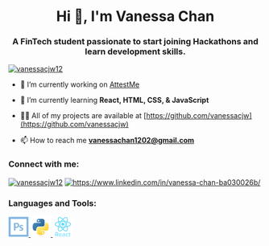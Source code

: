 <h1 align="center">Hi 👋, I'm Vanessa Chan</h1>
<h3 align="center">A FinTech student passionate to start joining Hackathons and learn development skills.</h3>

<p align="left"> <a href="https://twitter.com/vanessacjw12" target="blank"><img src="https://img.shields.io/twitter/follow/vanessacjw12?logo=twitter&style=for-the-badge" alt="vanessacjw12" /></a> </p>

- 🔭 I’m currently working on [AttestMe](https://github.com/B3njam1n3012/attestMe)

- 🌱 I’m currently learning **React, HTML, CSS, & JavaScript**

- 👨‍💻 All of my projects are available at [https://github.com/vanessacjw](https://github.com/vanessacjw)

- 📫 How to reach me **vanessachan1202@gmail.com**

<h3 align="left">Connect with me:</h3>
<p align="left">
<a href="https://twitter.com/vanessacjw12" target="blank"><img align="center" src="https://raw.githubusercontent.com/rahuldkjain/github-profile-readme-generator/master/src/images/icons/Social/twitter.svg" alt="vanessacjw12" height="30" width="40" /></a>
<a href="https://linkedin.com/in/https://www.linkedin.com/in/vanessa-chan-ba030026b/" target="blank"><img align="center" src="https://raw.githubusercontent.com/rahuldkjain/github-profile-readme-generator/master/src/images/icons/Social/linked-in-alt.svg" alt="https://www.linkedin.com/in/vanessa-chan-ba030026b/" height="30" width="40" /></a>
</p>

<h3 align="left">Languages and Tools:</h3>
<p align="left"> <a href="https://www.photoshop.com/en" target="_blank" rel="noreferrer"> <img src="https://raw.githubusercontent.com/devicons/devicon/master/icons/photoshop/photoshop-line.svg" alt="photoshop" width="40" height="40"/> </a> <a href="https://www.python.org" target="_blank" rel="noreferrer"> <img src="https://raw.githubusercontent.com/devicons/devicon/master/icons/python/python-original.svg" alt="python" width="40" height="40"/> </a> <a href="https://reactjs.org/" target="_blank" rel="noreferrer"> <img src="https://raw.githubusercontent.com/devicons/devicon/master/icons/react/react-original-wordmark.svg" alt="react" width="40" height="40"/> </a> </p>
